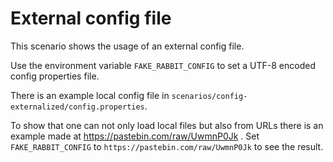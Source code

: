# External config file

This scenario shows the usage of an external config file.

Use the environment variable `FAKE_RABBIT_CONFIG` to set a UTF-8 encoded config properties file.

There is an example local config file in `scenarios/config-externalized/config.properties`.

To show that one can not only load local files but also from URLs there is an example made
at <https://pastebin.com/raw/UwmnP0Jk> . Set `FAKE_RABBIT_CONFIG` to
 `https://pastebin.com/raw/UwmnP0Jk` to see the result.
